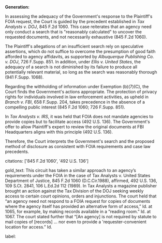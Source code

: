 **Generation:**

In assessing the adequacy of the Government's response to the Plaintiff's FOIA request, the Court is guided by the precedent established in *Tax Analysts v. DOJ*, 845 F.2d 1060. This case reiterates that an agency need only conduct a search that is "reasonably calculated" to uncover the requested documents, and not necessarily exhaustive (845 F.2d 1060).

The Plaintiff's allegations of an insufficient search rely on speculative assertions, which do not suffice to overcome the presumption of good faith afforded to agency affidavits, as supported by *Albuquerque Publishing Co. v. DOJ*, 726 F.Supp. 851. In addition, under *Ellis v. United States*, the adequacy of a search is not diminished by its failure to produce all potentially relevant material, so long as the search was reasonably thorough (941 F.Supp. 1068).

Regarding the withholding of information under Exemption (b)(7)(C), the Court finds the Government's actions appropriate. The protection of privacy rights for individuals involved in law enforcement activities, as upheld in *Branch v. FBI*, 658 F.Supp. 204, takes precedence in the absence of a compelling public interest (845 F.2d 1060; 726 F.Supp. 851).

In *Tax Analysts v. IRS*, it was held that FOIA does not mandate agencies to provide copies but to facilitate access (492 U.S. 136). The Government's offer to allow Plaintiff's expert to review the original documents at FBI Headquarters aligns with this principle (492 U.S. 136).

Therefore, the Court interprets the Government's search and the proposed method of disclosure as consistent with FOIA requirements and case law precedents.

citations: ['845 F.2d 1060', '492 U.S. 136']

gold_text: This circuit has taken a similar approach to an agency’s requirements under the FOIA in the case of Tax Analysts v. United States Department of Justice, 845 F.2d 1060 (D.C.Cir.1988), affirmed, 492 U.S. 136, 109 S.Ct. 2841, 106 L.Ed.2d 112 (1989). In Tax Analysts a magazine publisher brought an action against the Tax Division of the DOJ seeking weekly access to certain court opinions, orders and injunctions. The court held that “an agency need not respond to a FOIA request for copies of documents where the agency itself has provided an alternative form of access,” Id. at 1065, for example, by making records available in a “reading room.” Id. at 1067. The court stated further that “[An agency] is not required by statute to mail copies of [records] ... nor even to provide a 'requester-convenient location for access.” Id.

label: 